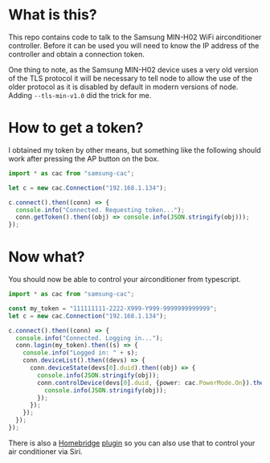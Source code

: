 What is this?
=============

This repo contains code to talk to the Samsung MIN-H02 WiFi airconditioner controller.
Before it can be used you will need to know the IP address of the controller and obtain a connection token.

One thing to note, as the Samsung MIN-H02 device uses a very old version of the TLS protocol it will be necessary to tell node to allow the use of the older protocol as it is disabled by default in modern versions of node.
Adding `--tls-min-v1.0` did the trick for me.

How to get a token?
===================

I obtained my token by other means, but something like the following should work after pressing the AP button on the box.

```typescript
import * as cac from "samsung-cac";

let c = new cac.Connection("192.168.1.134");

c.connect().then((conn) => {
  console.info("Connected. Requesting token...");
  conn.getToken().then((obj) => console.info(JSON.stringify(obj)));
});
```

Now what?
=========

You should now be able to control your airconditioner from typescript.

```typescript
import * as cac from "samsung-cac";

const my_token = "111111111-2222-X999-Y999-9999999999999";
let c = new cac.Connection("192.168.1.134");

c.connect().then((conn) => {
  console.info("Connected. Logging in...");
  conn.login(my_token).then((s) => {
    console.info("Logged in: " + s);
    conn.deviceList().then((devs) => {
      conn.deviceState(devs[0].duid).then((obj) => {
        console.info(JSON.stringify(obj));
        conn.controlDevice(devs[0].duid, {power: cac.PowerMode.On}).then((obj) => {
          console.info(JSON.stringify(obj));
        });
      });
    });
  });
});
```

There is also a [Homebridge](https://homebridge.io/) [plugin](https://github.com/dparnell/homebridge-samsung-cac) so you can also use that to control your air conditioner via Siri.
